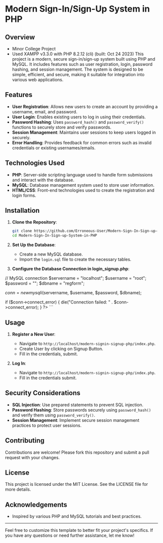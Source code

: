 # Modern Sign-In/Sign-Up System in PHP

## Overview
- Minor College Project
- Used XAMPP v3.3.0 with PHP 8.2.12 (cli) (built: Oct 24 2023)
 This project is a modern, secure sign-in/sign-up system built using PHP and MySQL. It includes features such as user registration, login, password hashing, and session management. The system is designed to be simple, efficient, and secure, making it suitable for integration into various web applications.

## Features
- **User Registration**: Allows new users to create an account by providing a username, email, and password.
- **User Login**: Enables existing users to log in using their credentials.
- **Password Hashing**: Uses `password_hash()` and `password_verify()` functions to securely store and verify passwords.
- **Session Management**: Maintains user sessions to keep users logged in securely.
- **Error Handling**: Provides feedback for common errors such as invalid credentials or existing usernames/emails.

## Technologies Used
- **PHP**: Server-side scripting language used to handle form submissions and interact with the database.
- **MySQL**: Database management system used to store user information.
- **HTML/CSS**: Front-end technologies used to create the registration and login forms.

## Installation
1. **Clone the Repository**:
    ```bash
    git clone https://github.com/Erroneous-User/Modern-Sign-In-Sign-up-System-in-PHP.git
    cd Modern-Sign-In-Sign-up-System-in-PHP
    ```

2. **Set Up the Database**:
    - Create a new MySQL database.
    - Import the `login.sql` file to create the necessary tables.

3. **Configure the Database Connection in login_signup.php**:
    <?php
// MySQL connection
$servername = "localhost";
$username = "root";
$password = "";
$dbname = "regform";

$conn = new mysqli($servername, $username, $password, $dbname);
    
if ($conn->connect_error) {
    die("Connection failed: " . $conn->connect_error);
}
    ?>
    ```

## Usage
1. **Register a New User**:
    - Navigate to `http://localhost/modern-signin-signup-php/index.php`.
    - Create User by clicking on Signup Button.
    - Fill in the credentials, submit.

2. **Log In**:
    - Navigate to `http://localhost/modern-signin-signup-php/index.php`.
    - Fill in the credentials submit.

## Security Considerations
- **SQL Injection**: Use prepared statements to prevent SQL injection.
- **Password Hashing**: Store passwords securely using `password_hash()` and verify them using `password_verify()`.
- **Session Management**: Implement secure session management practices to protect user sessions.

## Contributing
Contributions are welcome! Please fork this repository and submit a pull request with your changes.

## License
This project is licensed under the MIT License. See the LICENSE file for more details.

## Acknowledgements
- Inspired by various PHP and MySQL tutorials and best practices.

---

Feel free to customize this template to better fit your project's specifics. If you have any questions or need further assistance, let me know!